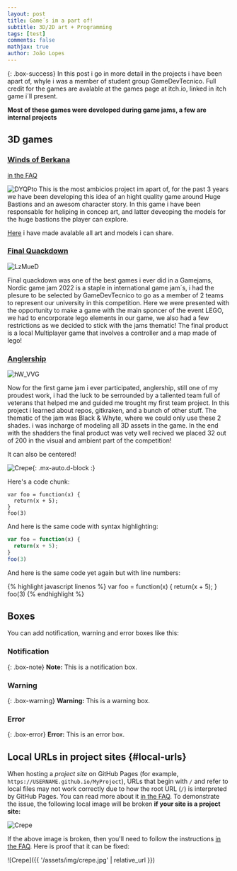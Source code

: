 ```yaml
---
layout: post
title: Game´s im a part of!
subtitle: 3D/2D art + Programming
tags: [test]
comments: false
mathjax: true
author: João Lopes
---
```


{: .box-success}
In this post i go in more detail in the projects i have been apart of, whyle i was a member of student group GameDevTecnico.
Full credit for the games are avalable at the games page at itch.io, linked in itch game i´ll present.

**Most of these games were developed during game jams, a few are internal projects**

## 3D games
### [Winds of Berkana](https://antunes10.itch.io/winds-of-berkana)
[in the FAQ](https://antunes10.itch.io/winds-of-berkana)

![DYQPto](https://github.com/user-attachments/assets/fe3d6aea-053d-483d-8902-1da9e6e07045)
This is the most ambicios project im apart of, for the past 3 years we have been developing this idea of an hight quality game around Huge Bastions and an awesom character story. In this game i have been responsable for heliping in concep art, and latter deveoping the models for the huge bastions the player can explore.


[Here]([https://deanattali.com/](https://antunes10.itch.io/winds-of-berkana)) i have made avalable all art and models i can share.

### [Final Quackdown](https://antunes10.itch.io/winds-of-berkana)

![LzMueD](https://github.com/user-attachments/assets/4d6a7269-9cb5-4610-9105-80b2a5593721)

Final quackdown was one of the best games i ever did in a  Gamejams, Nordic game jam 2022 is a staple in international game jam´s, i had the plesure to be selected by GameDevTecnico to go as a member of 2 teams to represent our university in this competition.
Here we were presented with the opportunity to make a game with the main sponcer of the event LEGO, we had to encorporate lego elements in our game, we also had a few restrictions as we decided to stick with the jams thematic!
The final product is a local Multiplayer game that involves a controller and a map made of lego!

### [Anglership](https://ratuspro.itch.io/anglership)

![hW_VVG](https://github.com/user-attachments/assets/a39c5ae1-9090-418d-bd09-3df654791f3b)

Now for the first game jam i ever participated, anglership, still one of my proudest work, i had the luck to be serrounded by a tallented team full of veterans that helped me and guided me trought my first team project.
In this project i learned about repos, gitkraken, and a bunch of other stuff.
The thematic of the jam was Black & Whyte, where we could only use these 2 shades. i was incharge of modeling all 3D assets in the game.
In the end with the shadders the final product was vety well recived we placed 32 out of 200 in the visual and ambient part of the competition!



It can also be centered!

![Crepe](https://beautifuljekyll.com/assets/img/crepe.jpg){: .mx-auto.d-block :}

Here's a code chunk:

~~~
var foo = function(x) {
  return(x + 5);
}
foo(3)
~~~

And here is the same code with syntax highlighting:

```javascript
var foo = function(x) {
  return(x + 5);
}
foo(3)
```

And here is the same code yet again but with line numbers:

{% highlight javascript linenos %}
var foo = function(x) {
  return(x + 5);
}
foo(3)
{% endhighlight %}

## Boxes
You can add notification, warning and error boxes like this:

### Notification

{: .box-note}
**Note:** This is a notification box.

### Warning

{: .box-warning}
**Warning:** This is a warning box.

### Error

{: .box-error}
**Error:** This is an error box.

## Local URLs in project sites {#local-urls}

When hosting a *project site* on GitHub Pages (for example, `https://USERNAME.github.io/MyProject`), URLs that begin with `/` and refer to local files may not work correctly due to how the root URL (`/`) is interpreted by GitHub Pages. You can read more about it [in the FAQ](https://beautifuljekyll.com/faq/#links-in-project-page). To demonstrate the issue, the following local image will be broken **if your site is a project site:**

![Crepe](/assets/img/crepe.jpg)

If the above image is broken, then you'll need to follow the instructions [in the FAQ](https://beautifuljekyll.com/faq/#links-in-project-page). Here is proof that it can be fixed:

![Crepe]({{ '/assets/img/crepe.jpg' | relative_url }})
